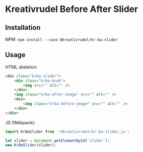 # Kreativrudel Before After Slider

## Installation
NPM: `npm install --save @kreativrudel/kr-ba-slider`

## Usage

HTML skeleton:

```HTML
<div class="krba-slider">
    <div class="krba-knob">
        <img src="" alt="" />
    </div>
    <img class="krba-after-image" src="" alt="" />
    <div>
        <img class="krba-before-image" src="" alt="" />
    </div>
</div>
```

JS (Webpack):

```js
import KrBaSlider from '~@kreativrudel/kr-ba-slider.js';

let slider = document.getElementById('slider');
new KrBaSlider(slider);
```
